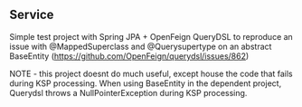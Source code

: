 ## Service

Simple test project with Spring JPA + OpenFeign QueryDSL to reproduce an issue with @MappedSuperclass and @Querysupertype on an abstract BaseEntity (https://github.com/OpenFeign/querydsl/issues/862)

NOTE - this project doesnt do much useful, except house the code that fails during KSP processing. When using BaseEntity in the dependent project, Querydsl throws a NullPointerException during KSP processing.
